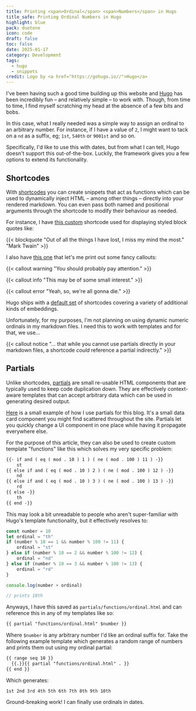 ```yaml
---
title: Printing <span>Ordinal</span> <span>Numbers</span> in Hugo
title_safe: Printing Ordinal Numbers in Hugo
highlight: blue
pack: duotone
icon: code
draft: false
toc: false
date: 2025-01-17
category: Development
tags:
  - hugo
  - snippets
credit: Logo by <a href="https://gohugo.io//">Hugo</a>
---
```

I've been having such a good time building up this website and [Hugo](https://gohugo.io) has been incredibly fun – and relatively simple – to work with. Though, from time to time, I find myself scratching my head at the absence of a few bits and bobs.

<!--more-->

In this case, what I really needed was a simple way to assign an ordinal to an arbitrary number. For instance, if I have a value of `2`, I might want to tack on a `nd` as a suffix, eg; `1st`, `540th` or  `9001st` and so on.

Specifically, I'd like to use this with dates, but from what I can tell, Hugo doesn't support this out-of-the-box. Luckily, the framework gives you a few options to extend its functionality. 
## Shortcodes
With [shortcodes](https://gohugo.io/content-management/shortcodes/) you can create snippets that act as functions which can be used to dynamically inject HTML – among other things – directly into your rendered markdown. You can even pass both named and positional arguments through the shortcode to modify their behaviour as needed.

For instance, I have [this custom](https://github.com/wilhelm-murdoch/wilhelm.codes/blob/main/layouts/shortcodes/blockquote.html) shortcode used for displaying styled block quotes like:

{{< blockquote "Out of all the things I have lost, I miss my mind the most." "Mark Twain" >}}

I also have [this one](https://github.com/wilhelm-murdoch/wilhelm.codes/blob/main/layouts/shortcodes/callouts.html) that let's me print out some fancy callouts:

{{< callout warning "You should probably pay attention." >}}

{{< callout info "This may be of some small interest." >}}

{{< callout error "Yeah, so, we're all gonna die." >}}

Hugo ships with a [default set](https://gohugo.io/content-management/shortcodes/#embedded-shortcodes) of shortcodes covering a variety of additional kinds of embeddings. 

Unfortunately, for my purposes, I'm not planning on using dynamic numeric ordinals in my markdown files. I need this to work with templates and for that, we use...

{{< callout notice "... that while you cannot use partials directly in your markdown files, a shortcode _could_ reference a partial indirectly." >}}
## Partials
Unlike shortcodes, [partials]() are small re-usable HTML components that are typically used to keep code duplication down. They are effectively context-aware templates that can accept arbitrary data which can be used in generating desired output.

[Here](https://github.com/wilhelm-murdoch/wilhelm.codes/blob/main/layouts/partials/views/small.html) is a small example of how I use partials for this blog. It's a small data card component you might find scattered throughout the site. Partials let you quickly change a UI component in one place while having it propagate everywhere else.

For the purpose of this article, they can also be used to create custom template "functions" like this which solves my very specific problem:
```html
{{- if and ( eq ( mod . 10 ) 1 ) ( ne ( mod . 100 ) 11 ) -}}
    st
{{ else if and ( eq ( mod . 10 ) 2 ) ( ne ( mod . 100 ) 12 ) -}}
    nd
{{ else if and ( eq ( mod . 10 ) 3 ) ( ne ( mod . 100 ) 13 ) -}}
    rd
{{ else -}}
    th
{{ end -}}
```

This may look a bit unreadable to people who aren't super-familiar with Hugo's template functionality, but it effectively resolves to:
```javascript
const number = 10
let ordinal = "th"
if (number % 10 == 1 && number % 100 != 11) {
	ordinal = "st"
} else if (number % 10 == 2 && number % 100 != 12) {
	ordinal = "nd"
} else if (number % 10 == 3 && number % 100 != 13) {
	ordinal = "rd"
}

console.log(number + ordinal)

// prints 10th
```

Anyways, I have this saved as `partials/functions/ordinal.html` and can reference this in any of my templates like so:
```html
{{ partial "functions/ordinal.html" $number }}
```

Where `$number` is any arbitrary number I'd like an ordinal suffix for. Take the following example template which generates a random range of numbers and prints them out using my ordinal partial:
```html
{{ range seq 10 }}
  {{.}}{{ partial "functions/ordinal.html" . }} 
{{ end }}
```
Which generates:
```text
1st 2nd 3rd 4th 5th 6th 7th 8th 9th 10th
```

Ground-breaking work! I can finally use ordinals in dates.